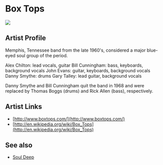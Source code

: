 # Box Tops

![](../../asssets/artists/Box_Tops.png)

## Artist Profile

Memphis, Tennessee band from the late 1960's, considered a major blue-eyed soul group of the period. 

Alex Chilton: lead vocals, guitar
Bill Cunningham: bass, keyboards, background vocals
John Evans: guitar, keyboards, background vocals
Danny Smythe: drums
Gary Talley: lead guitar, background vocals

Danny Smythe and Bill Cunningham quit the band in 1968 and were replaced by Thomas Boggs (drums) and Rick Allen (bass), respectively.

## Artist Links

- [http://www.boxtops.com/](http://www.boxtops.com/)
- [http://en.wikipedia.org/wiki/Box_Tops](http://en.wikipedia.org/wiki/Box_Tops)


## See also

- [Soul Deep](Box_Tops-Soul_Deep.md)

